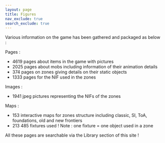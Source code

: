 ```yaml
---
layout: page
title: Figures
nav_exclude: true
search_exclude: true
---
```


Various information on the game has been gathered and packaged as below :

Pages :
- 4619 pages about items in the game with pictures
- 2025 pages about mobs including information of their animation details 
- 374 pages on zones giving details on their static objects
- 1333 pages for the NIF used in the zones 

Images :
- 1941 jpeg pictures representing the NIFs of the zones

Maps :
- 153 interactive maps for zones structure including classic, SI, ToA, foundations, old and new frontiers 
- 213 485 fixtures used ! 
Note : one fixture = one object used in a zone 

All these pages are searchable via the Library section of this site !


